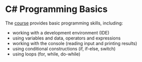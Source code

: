 # C# Programming Basics

The [course](https://softuni.bg/trainings/2896/programming-basics-with-c-sharp-april-2020) provides basic programming skills, including:

- working with a development environment (IDE)
- using variables and data, operators and expressions
- working with the console (reading input and printing results)
- using conditional constructions (if, if-else, switch)
- using loops (for, while, do-while)
  